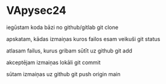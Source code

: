 # VApysec24
iegūstam koda bāzi no github/gitlab
git clone <repository url>
 
apskatam, kādas izmaiņas kuros failos esam veikuši
git status
 
atlasam failus, kurus gribam sūtīt uz github
git add
 
akceptējam izmaiņas lokāli
git commit
 
sūtam izmaiņas uz github
git push origin main

